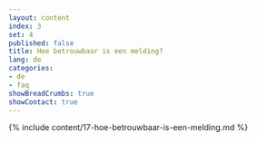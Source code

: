 ```yaml
---
layout: content
index: 3
set: 4
published: false
title: Hoe betrouwbaar is een melding?
lang: de
categories:
- de
- faq
showBreadCrumbs: true
showContact: true
---
```

{% include content/17-hoe-betrouwbaar-is-een-melding.md %}
